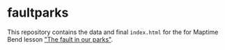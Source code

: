 faultparks
==========

This repository contains the data and final `index.html` for the for Maptime Bend lesson ["The fault in our parks"](http://maptimebend.github.io/2014/11/09/Leaflet-crash-course/).
